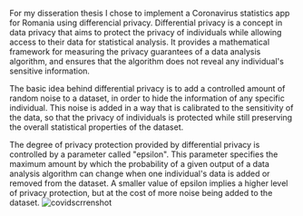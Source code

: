 For my disseration thesis I chose to implement a Coronavirus statistics app for Romania using differencial privacy.
Differential privacy is a concept in data privacy that aims to protect the privacy of individuals while allowing access to their data for statistical analysis. It provides a mathematical framework for measuring the privacy guarantees of a data analysis algorithm, and ensures that the algorithm does not reveal any individual's sensitive information.

The basic idea behind differential privacy is to add a controlled amount of random noise to a dataset, in order to hide the information of any specific individual. This noise is added in a way that is calibrated to the sensitivity of the data, so that the privacy of individuals is protected while still preserving the overall statistical properties of the dataset.

The degree of privacy protection provided by differential privacy is controlled by a parameter called "epsilon". This parameter specifies the maximum amount by which the probability of a given output of a data analysis algorithm can change when one individual's data is added or removed from the dataset. A smaller value of epsilon implies a higher level of privacy protection, but at the cost of more noise being added to the dataset.
![covidscrrenshot](https://user-images.githubusercontent.com/62958497/235099753-c0628038-5cbf-4e82-8bfc-ddc73a0a82f4.PNG)
